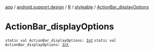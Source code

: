 [app](../../../index.md) / [android.support.design](../../index.md) / [R](../index.md) / [styleable](index.md) / [ActionBar_displayOptions](./-action-bar_display-options.md)

# ActionBar_displayOptions

`static val ActionBar_displayOptions: `[`Int`](https://kotlinlang.org/api/latest/jvm/stdlib/kotlin/-int/index.html)
`static val ActionBar_displayOptions: `[`Int`](https://kotlinlang.org/api/latest/jvm/stdlib/kotlin/-int/index.html)
